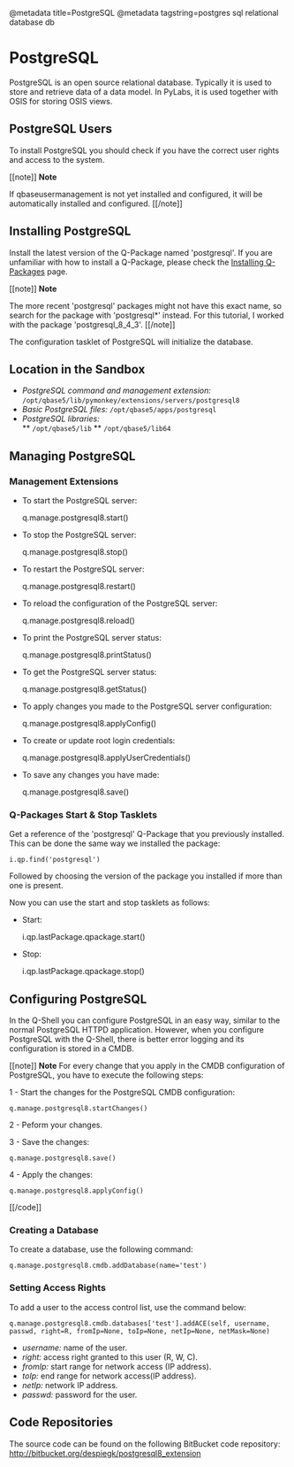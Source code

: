 @metadata title=PostgreSQL
@metadata tagstring=postgres sql relational database db

[qpinstall]: /#/Q-Packages/QPInstall


# PostgreSQL

PostgreSQL is an open source relational database. Typically it is used to store and retrieve data of a data model. In PyLabs, it is used together with OSIS for storing OSIS views.

## PostgreSQL Users

To install PostgreSQL you should check if you have the correct user rights and access to the system.

[[note]]
**Note** 

If qbaseusermanagement is not yet installed and configured, it will be automatically installed and configured.
[[/note]]


## Installing PostgreSQL

Install the latest version of the Q-Package named 'postgresql'.
If you are unfamiliar with how to install a Q-Package, please check the [Installing Q-Packages][qpinstall] page.

[[note]]
**Note** 

The more recent 'postgresql' packages might not have this exact name, so search for the package with 'postgresql*' instead. For this tutorial, I worked with the package 'postgresql_8_4_3'.
[[/note]]

The configuration tasklet of PostgreSQL will initialize the database.

## Location in the Sandbox

* *PostgreSQL command and management extension:* `/opt/qbase5/lib/pymonkey/extensions/servers/postgresql8`
* *Basic PostgreSQL files:* `/opt/qbase5/apps/postgresql`
* *PostgreSQL libraries:*    
    ** `/opt/qbase5/lib`
    ** `/opt/qbase5/lib64`


## Managing PostgreSQL

### Management Extensions

* To start the PostgreSQL server:

    q.manage.postgresql8.start()

* To stop the PostgreSQL server:

    q.manage.postgresql8.stop()

* To restart the PostgreSQL server:

    q.manage.postgresql8.restart()

* To reload the configuration of the PostgreSQL server:

    q.manage.postgresql8.reload()

* To print the PostgreSQL server status:

    q.manage.postgresql8.printStatus()

* To get the PostgreSQL server status:

    q.manage.postgresql8.getStatus()

* To apply changes you made to the PostgreSQL server configuration:

    q.manage.postgresql8.applyConfig()

* To create or update root login credentials:

    q.manage.postgresql8.applyUserCredentials()

* To save any changes you have made:

    q.manage.postgresql8.save()


### Q-Packages Start & Stop Tasklets

Get a reference of the 'postgresql' Q-Package that you previously installed. This can be done the same way we installed the package:

    i.qp.find('postgresql')

Followed by choosing the version of the package you installed if more than one is present.

Now you can use the start and stop tasklets as follows:

* Start:

    i.qp.lastPackage.qpackage.start()

* Stop:

    i.qp.lastPackage.qpackage.stop()


## Configuring PostgreSQL

In the Q-Shell you can configure PostgreSQL in an easy way, similar to the normal PostgreSQL HTTPD application. However, when you configure PostgreSQL with the Q-Shell, there is better error logging and its configuration is stored in a CMDB.

[[note]]
**Note** 
For every change that you apply in the CMDB configuration of PostgreSQL, you have to execute the following steps:

1 - Start the changes for the PostgreSQL CMDB configuration:

    q.manage.postgresql8.startChanges()

2 - Peform your changes.

3 - Save the changes:

    q.manage.postgresql8.save()

4 - Apply the changes:

    q.manage.postgresql8.applyConfig()
[[/code]]


### Creating a Database

To create a database, use the following command:

    q.manage.postgresql8.cmdb.addDatabase(name='test')

### Setting Access Rights

To add a user to the access control list, use the command below:

    q.manage.postgresql8.cmdb.databases['test'].addACE(self, username, passwd, right=R, fromIp=None, toIp=None, netIp=None, netMask=None)

* *username:* name of the user.
* *right:* access right granted to this user (R, W, C).
* *fromIp:* start range for network access (IP address).
* *toIp:* end range for network access(IP address).
* *netIp:* network IP address.
* *passwd:* password for the user.


## Code Repositories

The source code can be found on the following BitBucket code repository:
    http://bitbucket.org/despiegk/postgresql8_extension
    